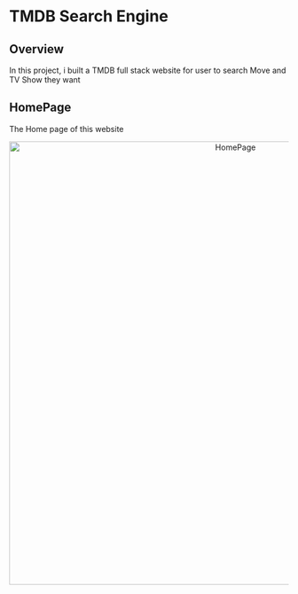 # TMDB Search Engine


##  Overview

In this project, i built a TMDB full stack website for user to search Move and TV Show they want


## HomePage

The Home page of this website
<p align="center"><img src="img/Home.gif" alt="HomePage" width="800" /></p>

<!-- ## SearchTab

Search function 
<p align="center"><img src="img/SearchTab.png" alt="Search" width="800" /></p>

## Input for Search

User can type the movie name or tv show name they want 
<p align="center"><img src="img/SearchInput.png" alt="Search" width="800" /></p>

## Result of Search

All the result will be shown below
<p align="center"><img src="img/SearchResult.png" alt="SearchResult" width="800" /></p>

## Show more 

After pressing Show More button, the modal will pop out, including the cast and review information
<p align="center"><img src="img/ShowMore.png" alt="ShowMore" width="800" /></p>
<p align="center"><img src="img/ShowMore-2.png" alt="ShowMore2" width="800" /></p>


 -->